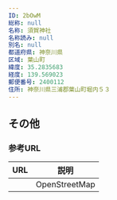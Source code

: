 ```yaml
---
ID: 2bOwM
総称: null
名称: 須賀神社
名称読み: null
別名: null
都道府県: 神奈川県
区域: 葉山町
緯度: 35.2835683
経度: 139.569023
郵便番号: 2400112
住所: 神奈川県三浦郡葉山町堀内５３
---
```


## その他

### 参考URL

| URL | 説明          |
| --- | ------------- |
|     | OpenStreetMap |
